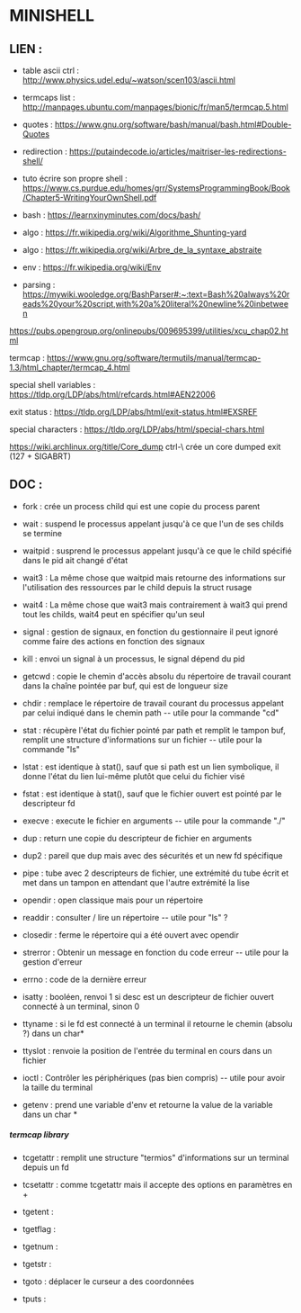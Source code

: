 # MINISHELL

## LIEN :

- table ascii ctrl : http://www.physics.udel.edu/~watson/scen103/ascii.html

- termcaps list : http://manpages.ubuntu.com/manpages/bionic/fr/man5/termcap.5.html

- quotes : https://www.gnu.org/software/bash/manual/bash.html#Double-Quotes

- redirection : https://putaindecode.io/articles/maitriser-les-redirections-shell/

- tuto écrire son propre shell : https://www.cs.purdue.edu/homes/grr/SystemsProgrammingBook/Book/Chapter5-WritingYourOwnShell.pdf

- bash : https://learnxinyminutes.com/docs/bash/

- algo : https://fr.wikipedia.org/wiki/Algorithme_Shunting-yard

- algo : https://fr.wikipedia.org/wiki/Arbre_de_la_syntaxe_abstraite

- env : https://fr.wikipedia.org/wiki/Env

- parsing : https://mywiki.wooledge.org/BashParser#:~:text=Bash%20always%20reads%20your%20script,with%20a%20literal%20newline%20inbetween

https://pubs.opengroup.org/onlinepubs/009695399/utilities/xcu_chap02.html

termcap : https://www.gnu.org/software/termutils/manual/termcap-1.3/html_chapter/termcap_4.html

special shell variables : https://tldp.org/LDP/abs/html/refcards.html#AEN22006

exit status : https://tldp.org/LDP/abs/html/exit-status.html#EXSREF

special characters : https://tldp.org/LDP/abs/html/special-chars.html

  https://wiki.archlinux.org/title/Core_dump ctrl-\ crée un core dumped
   exit (127 + SIGABRT) 


## DOC :

- fork : crée un process child qui est une copie du process parent 

- wait : suspend le processus appelant jusqu'à ce que l'un de ses childs se termine

- waitpid : susprend le processus appelant jusqu'à ce que le child spécifié dans le pid ait changé d'état
	
- wait3 : La même chose que waitpid mais retourne des informations sur l'utilisation des ressources par le child depuis la struct rusage

- wait4 : La même chose que wait3 mais contrairement à wait3 qui prend tout les childs, wait4 peut en spécifier qu'un seul

- signal : gestion de signaux, en fonction du gestionnaire il peut ignoré comme faire des actions en fonction des signaux

- kill : envoi un signal à un processus, le signal dépend du pid

- getcwd : copie le chemin d'accès absolu du répertoire de travail courant dans la chaîne pointée par buf, qui est de longueur size

- chdir : remplace le répertoire de travail courant du processus appelant par celui indiqué dans le chemin path -- utile pour la commande "cd"

- stat : récupère l'état du fichier pointé par path et remplit le tampon buf, remplit une structure d'informations sur un fichier -- utile pour la commande "ls"

- lstat : est identique à stat(), sauf que si path est un lien symbolique, il donne l'état du lien lui-même plutôt que celui du fichier visé

- fstat : est identique à stat(), sauf que le fichier ouvert est pointé par le descripteur fd

- execve : execute le fichier en arguments -- utile pour la commande "./"

- dup : return une copie du descripteur de fichier en arguments

- dup2 : pareil que dup mais avec des sécurités et un new fd spécifique

- pipe : tube avec 2 descripteurs de fichier, une extrémité du tube écrit et met dans un tampon en attendant que l'autre extrémité la lise

- opendir : open classique mais pour un répertoire

- readdir : consulter / lire un répertoire -- utile pour "ls" ? 

- closedir : ferme le répertoire qui a été ouvert avec opendir

- strerror : Obtenir un message en fonction du code erreur -- utile pour la gestion d'erreur

- errno : code de la dernière erreur

- isatty : booléen, renvoi 1 si desc est un descripteur de fichier ouvert connecté à un terminal, sinon 0

- ttyname : si le fd est connecté à un terminal il retourne le chemin (absolu ?) dans un char* 

- ttyslot : renvoie la position de l'entrée du terminal en cours dans un fichier

- ioctl : Contrôler les périphériques (pas bien compris) -- utile pour avoir la taille du terminal

- getenv : prend une variable d'env et retourne la value de la variable dans un char *

##### termcap library

- tcgetattr : remplit une structure "termios" d'informations sur un terminal depuis un fd

- tcsetattr : comme tcgetattr mais il accepte des options en paramètres en + 

- tgetent : 

- tgetflag : 

- tgetnum : 

- tgetstr : 

- tgoto : déplacer le curseur a des coordonnées 

- tputs : 
